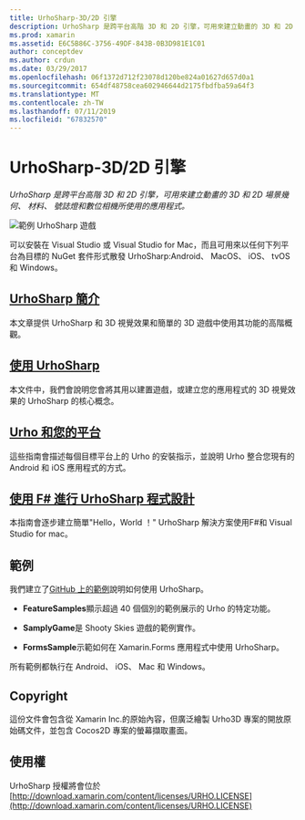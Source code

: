```yaml
---
title: UrhoSharp-3D/2D 引擎
description: UrhoSharp 是跨平台高階 3D 和 2D 引擎，可用來建立動畫的 3D 和 2D 場景供應用程式使用幾何、 材質、 光線和觀景窗。
ms.prod: xamarin
ms.assetid: E6C5B86C-3756-49DF-843B-0B3D981E1C01
author: conceptdev
ms.author: crdun
ms.date: 03/29/2017
ms.openlocfilehash: 06f1372d712f23078d120be824a01627d657d0a1
ms.sourcegitcommit: 654df48758cea602946644d2175fbdfba59a64f3
ms.translationtype: MT
ms.contentlocale: zh-TW
ms.lasthandoff: 07/11/2019
ms.locfileid: "67832570"
---
```

# <a name="urhosharp---3d2d-engine"></a>UrhoSharp-3D/2D 引擎

_UrhoSharp 是跨平台高階 3D 和 2D 引擎，可用來建立動畫的 3D 和 2D 場景幾何、 材料、 號誌燈和數位相機所使用的應用程式。_

![範例 UrhoSharp 遊戲](images/video.gif)

可以安裝在 Visual Studio 或 Visual Studio for Mac，而且可用來以任何下列平台為目標的 NuGet 套件形式散發 UrhoSharp:Android、 MacOS、 iOS、 tvOS 和 Windows。

## <a name="introduction-to-urhosharpgraphics-gamesurhosharpintroductionmd"></a>[UrhoSharp 簡介](~/graphics-games/urhosharp/introduction.md)

本文章提供 UrhoSharp 和 3D 視覺效果和簡單的 3D 遊戲中使用其功能的高階概觀。

## <a name="using-urhosharpgraphics-gamesurhosharpusingmd"></a>[使用 UrhoSharp](~/graphics-games/urhosharp/using.md)

本文件中，我們會說明您會將其用以建置遊戲，或建立您的應用程式的 3D 視覺效果的 UrhoSharp 的核心概念。

## <a name="urho-and-your-platformgraphics-gamesurhosharpplatformindexmd"></a>[Urho 和您的平台](~/graphics-games/urhosharp/platform/index.md)

這些指南會描述每個目標平台上的 Urho 的安裝指示，並說明 Urho 整合您現有的 Android 和 iOS 應用程式的方式。

## <a name="programming-urhosharp-with-fgraphics-gamesurhosharpfsharpmd"></a>[使用 F# 進行 UrhoSharp 程式設計](~/graphics-games/urhosharp/fsharp.md)

本指南會逐步建立簡單"Hello，World ！" UrhoSharp 解決方案使用F#和 Visual Studio for mac。

## <a name="samples"></a>範例

我們建立了[GitHub 上的範例](https://github.com/xamarin/urho-samples)說明如何使用 UrhoSharp。

- **FeatureSamples**顯示超過 40 個個別的範例展示的 Urho 的特定功能。

- **SamplyGame**是 Shooty Skies 遊戲的範例實作。

- **FormsSample**示範如何在 Xamarin.Forms 應用程式中使用 UrhoSharp。

所有範例都執行在 Android、 iOS、 Mac 和 Windows。

## <a name="copyright"></a>Copyright

這份文件會包含從 Xamarin Inc.的原始內容，但廣泛繪製 Urho3D 專案的開放原始碼文件，並包含 Cocos2D 專案的螢幕擷取畫面。

## <a name="license"></a>使用權

UrhoSharp 授權將會位於 [http://download.xamarin.com/content/licenses/URHO.LICENSE](http://download.xamarin.com/content/licenses/URHO.LICENSE)
